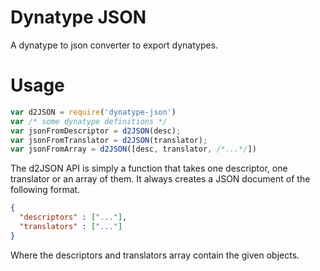 # Dynatype JSON

A dynatype to json converter to export dynatypes.

# Usage

```js
var d2JSON = require('dynatype-json')
var /* some dynatype definitions */
var jsonFromDescriptor = d2JSON(desc);
var jsonFromTranslator = d2JSON(translator);
var jsonFromArray = d2JSON([desc, translator, /*...*/])
```

The d2JSON API is simply a function that takes one descriptor, one translator
or an array of them. It always creates a JSON document of the following format.

```json
{
  "descriptors" : ["..."],
  "translators" : ["..."]
}
```

Where the descriptors and translators array contain the given objects.
